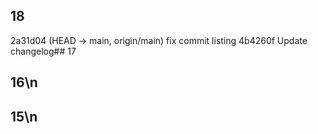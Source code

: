 ## 18
 2a31d04 (HEAD -> main, origin/main) fix commit listing
4b4260f Update changelog## 17
 ## 16\n 
## 15\n 
